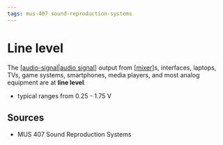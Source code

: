 ```yaml
---
tags: mus-407 sound-reproduction-systems
---
```


# Line level

The [[audio-signal|audio signal]] output from [[mixer]]s, interfaces, laptops, TVs, game systems, smartphones, media players, and most analog equipment are at **line level**.

- typical ranges from 0.25 - 1.75 V

## Sources

- MUS 407 Sound Reproduction Systems

[//begin]: # "Autogenerated link references for markdown compatibility"
[audio-signal|audio signal]: audio-signal "Audio Signal"
[mixer]: mixer "Mixer"
[//end]: # "Autogenerated link references"